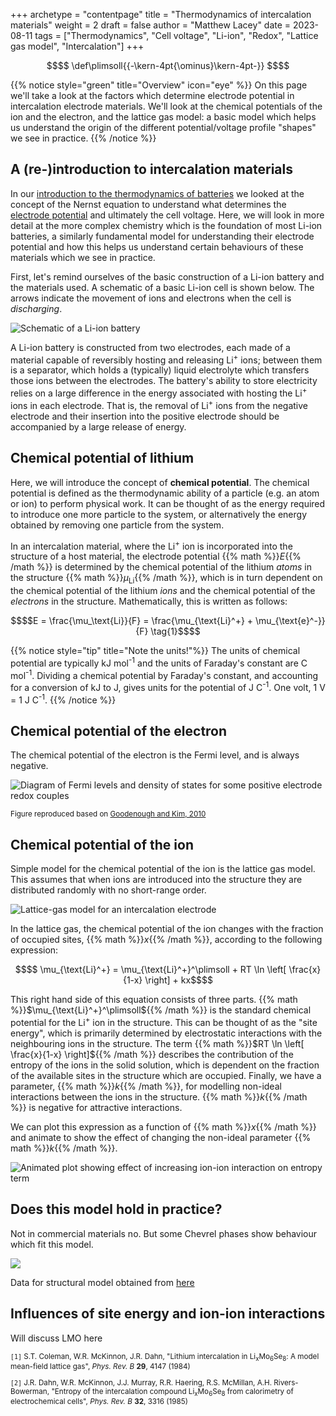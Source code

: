 +++
archetype = "contentpage"
title = "Thermodynamics of intercalation materials"
weight = 2
draft = false
author = "Matthew Lacey"
date = 2023-08-11
tags = ["Thermodynamics", "Cell voltage", "Li-ion", "Redox", "Lattice gas model", "Intercalation"]
+++

```math
$$
\def\plimsoll{{-\kern-4pt{\ominus}\kern-4pt-}}
$$
```
{{% notice style="green" title="Overview" icon="eye" %}}
On this page we'll take a look at the factors which determine electrode potential in intercalation electrode materials. We'll look at the chemical potentials of the ion and the electron, and the lattice gas model: a basic model which helps us understand the origin of the different potential/voltage profile "shapes" we see in practice.
{{% /notice %}}

## A (re-)introduction to intercalation materials

In our [introduction to the thermodynamics of batteries](/fundamentals/introduction-battery-chemistry/thermodynamics) we looked at the concept of the Nernst equation to understand what determines the [electrode potential](/more/definitions-conventions/#electrode-potential) and ultimately the cell voltage. Here, we will look in more detail at the more complex chemistry which is the foundation of most Li-ion batteries, a similarly fundamental model for understanding their electrode potential and how this helps us understand certain behaviours of these materials which we see in practice.

First, let's remind ourselves of the basic construction of a Li-ion battery and the materials used. A schematic of a basic Li-ion cell is shown below. The arrows indicate the movement of ions and electrons when the cell is *discharging*.

![Schematic of a Li-ion battery](/images/fundamentals/introduction-li-ion/li-ion-schematic.svg)

A Li-ion battery is constructed from two electrodes, each made of a material capable of reversibly hosting and releasing Li<sup>+</sup> ions; between them is a separator, which holds a (typically) liquid electrolyte which transfers those ions between the electrodes. The battery's ability to store electricity relies on a large difference in the energy associated with hosting the Li<sup>+</sup> ions in each electrode. That is, the removal of Li<sup>+</sup> ions from the negative electrode and their insertion into the positive electrode should be accompanied by a large release of energy.

## Chemical potential of lithium

Here, we will introduce the concept of **chemical potential**. The chemical potential is defined as the thermodynamic ability of a particle (e.g. an atom or ion) to perform physical work. It can be thought of as the energy required to introduce one more particle to the system, or alternatively the energy obtained by removing one particle from the system.

In an intercalation material, where the Li<sup>+</sup> ion is incorporated into the structure of a host material, the electrode potential {{% math %}}$E${{% /math %}} is determined by the chemical potential of the lithium *atoms* in the structure {{% math %}}$\mu_\text{Li}${{% /math %}}, which is in turn dependent on the chemical potential of the lithium *ions* and the chemical potential of the *electrons* in the structure. Mathematically, this is written as follows:

```math
$$E = \frac{\mu_\text{Li}}{F} = \frac{\mu_{\text{Li}^+} + \mu_{\text{e}^-}}{F} \tag{1}$$
```

{{% notice style="tip" title="Note the units!"%}}
The units of chemical potential are typically kJ mol<sup>-1</sup> and the units of Faraday's constant are C mol<sup>-1</sup>. Dividing a chemical potential by Faraday's constant, and accounting for a conversion of kJ to J, gives units for the potential of J C<sup>-1</sup>. One volt, 1 V = 1 J C<sup>-1</sup>.
{{% /notice %}}

## Chemical potential of the electron

The chemical potential of the electron is the Fermi level, and is always negative. 

![Diagram of Fermi levels and density of states for some positive electrode redox couples](/images/fundamentals/introduction-li-ion/fermilevel.svg?width=450px)

<small>Figure reproduced based on [Goodenough and Kim, 2010](https://doi.org/10.1021/cm901452z)</small>

## Chemical potential of the ion

Simple model for the chemical potential of the ion is the lattice gas model. This assumes that when ions are introduced into the structure they are distributed randomly with no short-range order.

![Lattice-gas model for an intercalation electrode](/images/fundamentals/introduction-li-ion/latticegas.svg)

In the lattice gas, the chemical potential of the ion changes with the fraction of occupied sites, {{% math %}}$x${{% /math %}}, according to the following expression:

```math
$$ \mu_{\text{Li}^+} = \mu_{\text{Li}^+}^\plimsoll + RT \ln \left[ \frac{x}{1-x} \right] + kx$$
```

This right hand side of this equation consists of three parts. {{% math %}}$\mu_{\text{Li}^+}^\plimsoll${{% /math %}} is the standard chemical potential for the Li<sup>+</sup> ion in the structure. This can be thought of as the "site energy", which is primarily determined by electrostatic interactions with the neighbouring ions in the structure. The term {{% math %}}$RT \ln \left[ \frac{x}{1-x} \right]${{% /math %}} describes the contribution of the entropy of the ions in the solid solution, which is dependent on the fraction of the available sites in the structure which are occupied. Finally, we have a parameter, {{% math %}}$k${{% /math %}}, for modelling non-ideal interactions between the ions in the structure. {{% math %}}$k${{% /math %}} is negative for attractive interactions.

We can plot this expression as a function of {{% math %}}$x${{% /math %}} and animate to show the effect of changing the non-ideal parameter {{% math %}}$k${{% /math %}}.

![Animated plot showing effect of increasing ion-ion interaction on entropy term](/images/fundamentals/introduction-li-ion/ion-ion-interaction.gif?width=550px)

## Does this model hold in practice?

Not in commercial materials no. But some Chevrel phases show behaviour which fit this model.

![](/images/fundamentals/introduction-li-ion/AgMo6S8.png?width=450px)

Data for structural model obtained from [here](http://www.crystallography.net/cod/1509061.html)

## Influences of site energy and ion-ion interactions

Will discuss LMO here

<small>

`[1]` S.T. Coleman, W.R. McKinnon, J.R. Dahn, "Lithium intercalation in Li<sub>x</sub>Mo<sub>6</sub>Se<sub>8</sub>: A model mean-field lattice gas", *Phys. Rev. B* **29**, 4147 (1984)

`[2]` J.R. Dahn, W.R. McKinnon, J.J. Murray, R.R. Haering, R.S. McMillan, A.H. Rivers-Bowerman, "Entropy of the intercalation compound Li<sub>x</sub>Mo<sub>6</sub>Se<sub>8</sub> from calorimetry of electrochemical cells", *Phys. Rev. B* **32**, 3316 (1985)

</small>